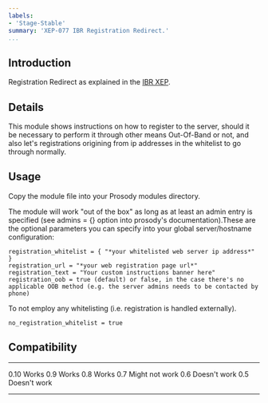 ```yaml
---
labels:
- 'Stage-Stable'
summary: 'XEP-077 IBR Registration Redirect.'
...
```


Introduction
------------

Registration Redirect as explained in the [IBR
XEP](http://xmpp.org/extensions/xep-0077.html#redirect).

Details
-------

This module shows instructions on how to register to the server, should
it be necessary to perform it through other means Out-Of-Band or not,
and also let's registrations origining from ip addresses in the
whitelist to go through normally.

Usage
-----

Copy the module file into your Prosody modules directory.

The module will work "out of the box" as long as at least an admin entry
is specified (see admins = {} option into prosody's documentation).These
are the optional parameters you can specify into your global
server/hostname configuration:

    registration_whitelist = { "*your whitelisted web server ip address*" }
    registration_url = "*your web registration page url*"
    registration_text = "Your custom instructions banner here"
    registration_oob = true (default) or false, in the case there's no applicable OOB method (e.g. the server admins needs to be contacted by phone)

To not employ any whitelisting (i.e. registration is handled
externally).

    no_registration_whitelist = true

Compatibility
-------------

  ------ --------------
  0.10   Works
  0.9    Works
  0.8    Works
  0.7    Might not work
  0.6    Doesn't work
  0.5    Doesn't work
  ------ --------------

